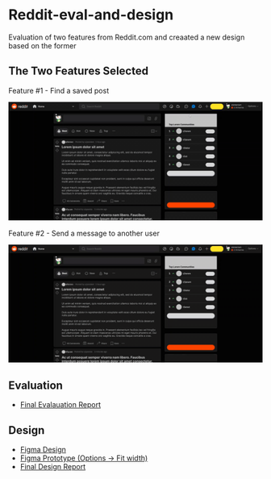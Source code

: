 # Reddit-eval-and-design

Evaluation of two features from Reddit.com and creaated a new design based on the former

## The Two Features Selected
Feature #1 - Find a saved post

![](https://github.com/au01gh/Reddit-eval-and-design/blob/main/gifs/feature1.gif)


Feature #2 - Send a message to another user

![](https://github.com/au01gh/Reddit-eval-and-design/blob/main/gifs/feature2.gif)

## Evaluation
* [Final Evalauation Report](https://docs.google.com/document/d/e/2PACX-1vQeARYXluOqtFW0FNgantSuajtWZdVTxtCad1NFHbI9RWWx2T_lYramY4P4ynjFZw/pub)

## Design

* [Figma Design](https://www.figma.com/file/7V3vvwe0uaUQjoAIhaMbWk/Reddit-Final-Prototype?node-id=0%3A1)
* [Figma Prototype (Options -> Fit width)](https://www.figma.com/file/7V3vvwe0uaUQjoAIhaMbWk/Reddit-Final-Prototype?node-id=0%3A1)
* [Final Design Report](https://docs.google.com/document/d/e/2PACX-1vQR092mHeachzQiF9orI8Iya1Ibt9P4KHK1nPmuSG3A3qy3hoqeAop7OF-YxrRRNQ/pub)
